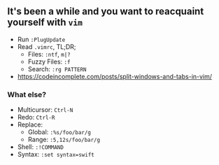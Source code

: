## It's been a while and you want to reacquaint yourself with `vim`

- Run `:PlugUpdate`
- Read `.vimrc`, TL;DR;
   - Files: `:ntf`, `m|?`
   - Fuzzy Files: `:f`
   - Search: `:rg PATTERN`
- https://codeincomplete.com/posts/split-windows-and-tabs-in-vim/

### What else?
- Multicursor: `Ctrl-N`
- Redo: `Ctrl-R`
- Replace:
   - Global: `:%s/foo/bar/g`
   - Range: `:5,12s/foo/bar/g`
- Shell: `:!COMMAND`
- Syntax: `:set syntax=swift`
